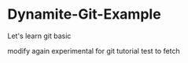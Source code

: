 # Dynamite-Git-Example

Let's learn git basic

modify again
experimental for git tutorial
test to fetch
